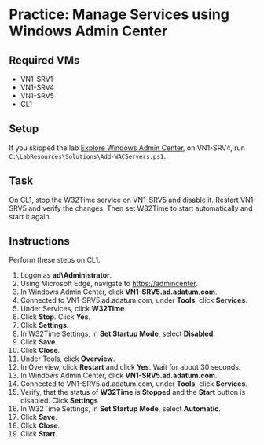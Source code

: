 # Practice: Manage Services using Windows Admin Center

## Required VMs

* VN1-SRV1
* VN1-SRV4
* VN1-SRV5
* CL1

## Setup

If you skipped the lab [Explore Windows Admin Center](../Labs/Explore-Windows-Admin-Center.md), on VN1-SRV4, run ````C:\LabResources\Solutions\Add-WACServers.ps1````.

## Task

On CL1, stop the W32Time service on VN1-SRV5 and disable it. Restart VN1-SRV5 and verify the changes. Then set W32Time to start automatically and start it again.

## Instructions

Perform these steps on CL1.

1. Logon as **ad\Administrator**.
1. Using Microsoft Edge, navigate to <https://admincenter>.
1. In Windows Admin Center, click **VN1-SRV5.ad.adatum.com**.
1. Connected to VN1-SRV5.ad.adatum.com, under **Tools**, click **Services**.
1. Under Services, click **W32Time**.
1. Click **Stop**. Click **Yes**.
1. Click **Settings**.
1. In W32Time Settings, in **Set Startup Mode**, select **Disabled**.
1. Click **Save**.
1. Click **Close**.
1. Under Tools, click **Overview**.
1. In Overview, click **Restart** and click **Yes**. Wait for about 30 seconds.
1. In Windows Admin Center, click **VN1-SRV5.ad.adatum.com**.
1. Connected to VN1-SRV5.ad.adatum.com, under **Tools**, click **Services**.
1. Verify, that the status of **W32Time** is **Stopped** and the **Start** button is disabled. Click **Settings**
1. In W32Time Settings, in **Set Startup Mode**, select **Automatic**.
1. Click **Save**.
1. Click **Close**.
1. Click **Start**.
